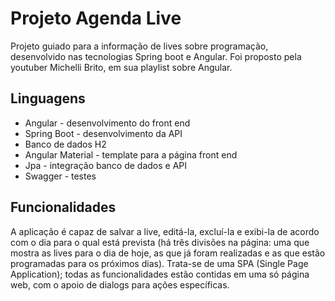 # Projeto Agenda Live

Projeto guiado para a informação de lives sobre programação, desenvolvido nas tecnologias Spring boot e Angular. Foi proposto pela youtuber Michelli Brito, em sua playlist sobre Angular.


## Linguagens

- Angular  - desenvolvimento do front end
- Spring Boot - desenvolvimento da API
- Banco de dados H2
- Angular Material - template para a página front end
- Jpa - integração banco de dados e API
- Swagger - testes


## Funcionalidades

A aplicação é capaz de salvar a live, editá-la, excluí-la e exibi-la de acordo com o dia para o qual está prevista (há três divisões na página: uma que mostra as lives para o dia de hoje, as que já foram realizadas e as que estão programadas para os próximos dias). Trata-se de uma SPA (Single Page Application); todas as funcionalidades estão contidas em uma só página web, com o apoio de dialogs para ações específicas. 




